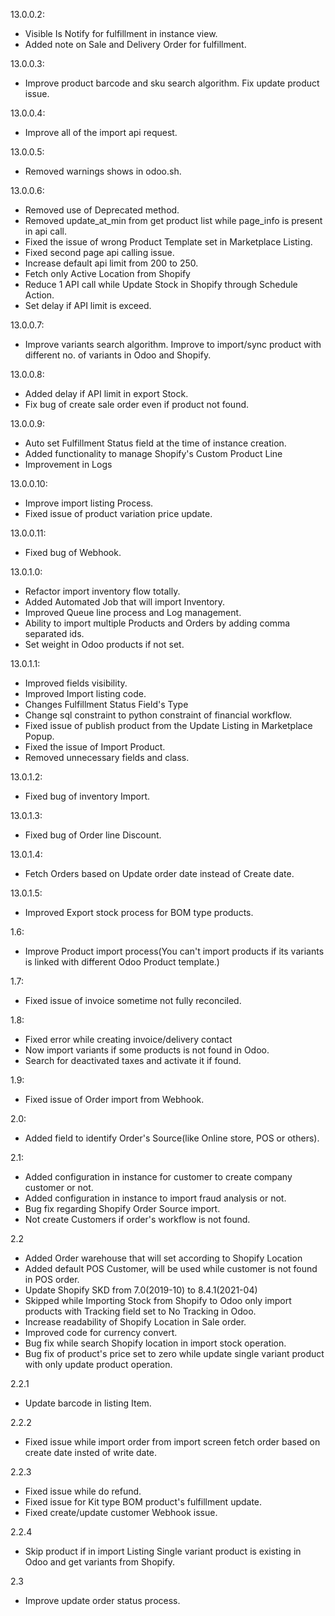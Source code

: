 13.0.0.2:

- Visible Is Notify for fulfillment in instance view.
- Added note on Sale and Delivery Order for fulfillment.

13.0.0.3:

- Improve product barcode and sku search algorithm. Fix update product issue.

13.0.0.4:

- Improve all of the import api request.

13.0.0.5:

- Removed warnings shows in odoo.sh.

13.0.0.6:

- Removed use of Deprecated method.
- Removed update_at_min from get product list while page_info is present in api call.
- Fixed the issue of wrong Product Template set in Marketplace Listing.
- Fixed second page api calling issue.
- Increase default api limit from 200 to 250.
- Fetch only Active Location from Shopify
- Reduce 1 API call while Update Stock in Shopify through Schedule Action.
- Set delay if API limit is exceed.

13.0.0.7:

- Improve variants search algorithm. Improve to import/sync product with different no. of variants in Odoo and Shopify.

13.0.0.8:

- Added delay if API limit in export Stock.
- Fix bug of create sale order even if product not found.

13.0.0.9:

- Auto set Fulfillment Status field at the time of instance creation.
- Added functionality to manage Shopify's Custom Product Line
- Improvement in Logs

13.0.0.10:

- Improve import listing Process.
- Fixed issue of product variation price update.

13.0.0.11:

- Fixed bug of Webhook.

13.0.1.0:

- Refactor import inventory flow totally.
- Added Automated Job that will import Inventory.
- Improved Queue line process and Log management.
- Ability to import multiple Products and Orders by adding comma separated ids.
- Set weight in Odoo products if not set.

13.0.1.1:

- Improved fields visibility.
- Improved Import listing code.
- Changes Fulfillment Status Field's Type
- Change sql constraint to python constraint of financial workflow.
- Fixed issue of publish product from the Update Listing in Marketplace Popup.
- Fixed the issue of Import Product.
- Removed unnecessary fields and class.

13.0.1.2:

- Fixed bug of inventory Import.

13.0.1.3:

- Fixed bug of Order line Discount.

13.0.1.4:

- Fetch Orders based on Update order date instead of Create date.

13.0.1.5:

- Improved Export stock process for BOM type products.

1.6:

- Improve Product import process(You can't import products if its variants is linked with different Odoo Product
  template.)

1.7:

- Fixed issue of invoice sometime not fully reconciled.

1.8:

- Fixed error while creating invoice/delivery contact
- Now import variants if some products is not found in Odoo.
- Search for deactivated taxes and activate it if found.

1.9:

- Fixed issue of Order import from Webhook.

2.0:

- Added field to identify Order's Source(like Online store, POS or others).

2.1:

- Added configuration in instance for customer to create company customer or not.
- Added configuration in instance to import fraud analysis or not.
- Bug fix regarding Shopify Order Source import.
- Not create Customers if order's workflow is not found.

2.2

- Added Order warehouse that will set according to Shopify Location
- Added default POS Customer, will be used while customer is not found in POS order.
- Update Shopify SKD from 7.0(2019-10) to 8.4.1(2021-04)
- Skipped while Importing Stock from Shopify to Odoo only import products with Tracking field set to No Tracking in
  Odoo.
- Increase readability of Shopify Location in Sale order.
- Improved code for currency convert.
- Bug fix while search Shopify location in import stock operation.
- Bug fix of product's price set to zero while update single variant product with only update product operation.

2.2.1

- Update barcode in listing Item.

2.2.2

- Fixed issue while import order from import screen fetch order based on create date insted of write date. 

2.2.3

- Fixed issue while do refund.
- Fixed issue for Kit type BOM product's fulfillment update.
- Fixed create/update customer Webhook issue.

2.2.4

- Skip product if in import Listing Single variant product is existing in Odoo and get variants from Shopify. 

2.3

- Improve update order status process.